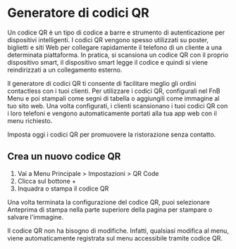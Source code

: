 # Generatore di codici QR

Un codice QR è un tipo di codice a barre e strumento di autenticazione per dispositivi intelligenti. I codici QR vengono spesso utilizzati su poster, biglietti e siti Web per collegare rapidamente il telefono di un cliente a una determinata piattaforma. In pratica, si scansiona un codice QR con il proprio dispositivo smart, il dispositivo smart legge il codice e quindi si viene reindirizzati a un collegamento esterno.

Il generatore di codici QR ti consente di facilitare meglio gli ordini contactless con i tuoi clienti. Per utilizzare i codici QR, configurali nel FnB Menu e poi stampali come segni di tabella o aggiungili come immagine al tuo sito web. Una volta configurati, i clienti scansionano i tuoi codici QR con i loro telefoni e vengono automaticamente portati alla tua app web con il menu richiesto.

Imposta oggi i codici QR per promuovere la ristorazione senza contatto.

## Crea un nuovo codice QR

1. Vai a Menu Principale > Impostazioni > QR Code
2. Clicca sul bottone +
3. Inquadra o stampa il codice QR

Una volta terminata la configurazione del codice QR, puoi selezionare Anteprima di stampa nella parte superiore della pagina per stampare o salvare l'immagine.

Il codice QR non ha bisogno di modifiche. Infatti, qualsiasi modifica al menu, viene automaticamente registrata sul menu accessibile tramite codice QR.